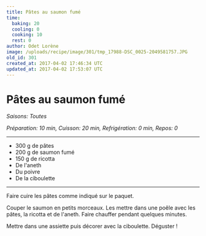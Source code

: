 ```yaml
---
title: Pâtes au saumon fumé 
time:
  baking: 20
  cooling: 0
  cooking: 10
  rest: 0
author: Odet Lorène
image: /uploads/recipe/image/301/tmp_17988-DSC_0025-2049581757.JPG
old_id: 301
created_at: 2017-04-02 17:46:34 UTC
updated_at: 2017-04-02 17:53:07 UTC
---
```


# Pâtes au saumon fumé 



*Saisons: Toutes*

*Préparation: 10 min, Cuisson: 20 min, Refrigération: 0 min, Repos: 0*

---

- 300 g de pâtes 
- 200 g de saumon  fumé 
- 150 g de ricotta
- De l'aneth 
- Du poivre
-  De la ciboulette 

---

Faire cuire les pâtes comme indiqué sur le paquet.

Couper le saumon en petits morceaux. Les mettre dans une poêle avec les pâtes, la ricotta et de l'aneth. Faire chauffer pendant quelques minutes.

Mettre dans une assiette puis décorer avec la ciboulette. Déguster !
